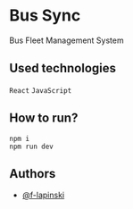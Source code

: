 
# Bus Sync

Bus Fleet Management System


## Used technologies

```React```
```JavaScript```

## How to run?
```
npm i
npm run dev
```

## Authors

- [@f-lapinski](https://www.github.com/f-lapinski)

